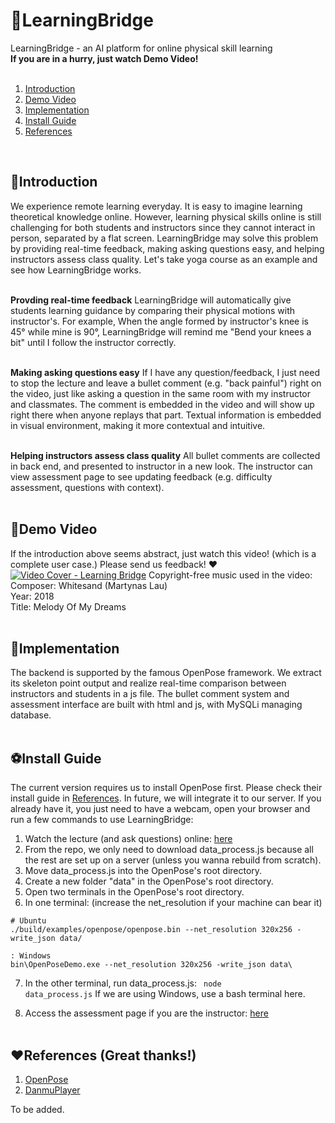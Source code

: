# 📕LearningBridge

LearningBridge - an AI platform for online physical skill learning<br />
**If you are in a hurry, just watch Demo Video!**
<br /><br />
1. [Introduction](##🔔Introduction)
2. [Demo Video](##🚩DemoVideo)
3. [Implementation](##🍃Implementation)
4. [Install Guide](##⚽InstallGuide)
5. [References](##♥References (Great thanks!))
<br />

## 🔔Introduction

We experience remote learning everyday. It is easy to imagine learning theoretical knowledge online. However, learning physical skills online is still challenging for both students and instructors since they cannot interact in person, separated by a flat screen. 
LearningBridge may solve this problem by providing real-time feedback, making asking questions easy, and helping instructors assess class quality.
Let's take yoga course as an example and see how LearningBridge works.
<br /><br />

**Provding real-time feedback**
LearningBridge will automatically give students learning guidance by comparing their physical motions with instructor's. 
For example, When the angle formed by instructor's knee is 45° while mine is 90°, LearningBridge will remind me "Bend your knees a bit" until I follow the instructor correctly. 
<br /><br />

**Making asking questions easy** 
If I have any question/feedback, I just need to stop the lecture and leave a bullet comment (e.g. "back painful") right on the video, 
just like asking a question in the same room with my instructor and classmates. The comment is embedded in the video and will show up right there when anyone replays that part.
Textual information is embedded in visual environment, making it more contextual and intuitive. 
<br /><br />

**Helping instructors assess class quality**
All bullet comments are collected in back end, and presented to instructor in a new look. 
The instructor can view assessment page to see updating feedback (e.g. difficulty assessment, questions with context).
<br /><br />


## 🚩Demo Video
If the introduction above seems abstract, just watch this video! (which is a complete user case.) Please send us feedback! ♥
[![Video Cover - Learning Bridge](http://sypei.com/BulletComment/demo/img/VideoCover.png)](http://sypei.com/BulletComment/demo/demo.html)
Copyright-free music used in the video:
<br />Composer: Whitesand (Martynas Lau)
<br />Year: 2018
<br />Title: Melody Of My Dreams
<br /><br />


## 🍃Implementation
The backend is supported by the famous OpenPose framework. We extract its skeleton point output and realize real-time comparison between instructors and students in a js file. 
The bullet comment system and assessment interface are built with html and js, with MySQLi managing database.
<br /><br />


## ⚽Install Guide
The current version requires us to install OpenPose first. Please check their install guide in [References](##♥References (Great thanks!)).
In future, we will integrate it to our server. 
If you already have it, you just need to have a webcam, open your browser and run a few commands to use LearningBridge:
1. Watch the lecture (and ask questions) online: [here](http://sypei.com/BulletComment/demo/index.html)
2. From the repo, we only need to download data_process.js because all the rest are set up on a server (unless you wanna rebuild from scratch).
3. Move data_process.js into the OpenPose's root directory.
4. Create a new folder "data" in the OpenPose's root directory.
5. Open two terminals in the OpenPose's root directory. 
6. In one terminal: (increase the net_resolution if your machine can bear it)
```
# Ubuntu
./build/examples/openpose/openpose.bin --net_resolution 320x256 -write_json data/
```
```
: Windows
bin\OpenPoseDemo.exe --net_resolution 320x256 -write_json data\
```
 
7. In the other terminal, run data_process.js: <code> node data_process.js</code> If we are using Windows, use a bash terminal here.

6. Access the assessment page if you are the instructor: [here](http://sypei.com/BulletComment/demo/assessment.html)
<br /><br />


## ♥References (Great thanks!)
1. [OpenPose](https://github.com/CMU-Perceptual-Computing-Lab/openpose)
2. [DanmuPlayer](https://github.com/chiruom/DanmuPlayer)

To be added.
